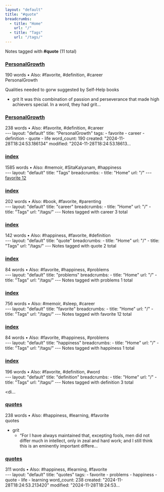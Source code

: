```yaml
---
layout: "default"
title: "#quote"
breadcrumbs:
  - title: "Home"
    url: "/"
  - title: "Tags"
    url: "/tags/"
---
```

Notes tagged with **#quote** (11 total)

<div class="note-grid">

<div class="note-card">
    <h3><a href="personalgrowth/">PersonalGrowth</a></h3>
    <div class="note-meta">
        190 words
        • Also: #favorite, #definition, #career
    </div>
    <div class="note-excerpt">PersonalGrowth

 Qualities needed to gorw suggested by Self-Help books

- grit It was this combination of passion and perseverance that made high achievers special. In a word, they had grit...</div>
</div>

<div class="note-card">
    <h3><a href="docs/personalgrowth/index/">PersonalGrowth</a></h3>
    <div class="note-meta">
        238 words
        • Also: #favorite, #definition, #career
    </div>
    <div class="note-excerpt">---
layout: "default"
title: "PersonalGrowth"
tags:
  - favorite
  - career
  - definition
  - quote
  - life
word_count: 190
created: "2024-11-28T18:24:53.186134"
modified: "2024-11-28T18:24:53.18613...</div>
</div>

<div class="note-card">
    <h3><a href="docs/tags/index/">index</a></h3>
    <div class="note-meta">
        1585 words
        • Also: #memoir, #SitaKalyanam, #happiness
    </div>
    <div class="note-excerpt">---
layout: "default"
title: "Tags"
breadcrumbs:
  - title: "Home"
    url: "/"
---
<div class="tag-cloud">
<a href="favorite/" class="tag" style="--tag-weight: 1.0">favorite 12</a>
<a href="progra...</div>
</div>

<div class="note-card">
    <h3><a href="docs/tags/career/index/">index</a></h3>
    <div class="note-meta">
        202 words
        • Also: #book, #favorite, #parenting
    </div>
    <div class="note-excerpt">---
layout: "default"
title: "career"
breadcrumbs:
  - title: "Home"
    url: "/"
  - title: "Tags"
    url: "/tags/"
---
Notes tagged with career 3 total

<div class="note-grid">

<div class=...</div>
</div>

<div class="note-card">
    <h3><a href="docs/tags/quote/index/">index</a></h3>
    <div class="note-meta">
        142 words
        • Also: #happiness, #favorite, #definition
    </div>
    <div class="note-excerpt">---
layout: "default"
title: "quote"
breadcrumbs:
  - title: "Home"
    url: "/"
  - title: "Tags"
    url: "/tags/"
---
Notes tagged with quote 2 total

<div class="note-grid">

<div class="n...</div>
</div>

<div class="note-card">
    <h3><a href="docs/tags/problems/index/">index</a></h3>
    <div class="note-meta">
        84 words
        • Also: #favorite, #happiness, #problems
    </div>
    <div class="note-excerpt">---
layout: "default"
title: "problems"
breadcrumbs:
  - title: "Home"
    url: "/"
  - title: "Tags"
    url: "/tags/"
---
Notes tagged with problems 1 total

<div class="note-grid">

<div cl...</div>
</div>

<div class="note-card">
    <h3><a href="docs/tags/favorite/index/">index</a></h3>
    <div class="note-meta">
        756 words
        • Also: #memoir, #sleep, #career
    </div>
    <div class="note-excerpt">---
layout: "default"
title: "favorite"
breadcrumbs:
  - title: "Home"
    url: "/"
  - title: "Tags"
    url: "/tags/"
---
Notes tagged with favorite 12 total

<div class="note-grid">

<div c...</div>
</div>

<div class="note-card">
    <h3><a href="docs/tags/happiness/index/">index</a></h3>
    <div class="note-meta">
        84 words
        • Also: #favorite, #happiness, #problems
    </div>
    <div class="note-excerpt">---
layout: "default"
title: "happiness"
breadcrumbs:
  - title: "Home"
    url: "/"
  - title: "Tags"
    url: "/tags/"
---
Notes tagged with happiness 1 total

<div class="note-grid">

<div ...</div>
</div>

<div class="note-card">
    <h3><a href="docs/tags/definition/index/">index</a></h3>
    <div class="note-meta">
        196 words
        • Also: #favorite, #definition, #word
    </div>
    <div class="note-excerpt">---
layout: "default"
title: "definition"
breadcrumbs:
  - title: "Home"
    url: "/"
  - title: "Tags"
    url: "/tags/"
---
Notes tagged with definition 3 total

<div class="note-grid">

<di...</div>
</div>

<div class="note-card">
    <h3><a href="quotes/">quotes</a></h3>
    <div class="note-meta">
        238 words
        • Also: #happiness, #learning, #favorite
    </div>
    <div class="note-excerpt">quotes

- grit
  - “For I have always maintained that, excepting fools, men did not differ much in intellect, only in zeal and hard work; and I still think this is an eminently important differe...</div>
</div>

<div class="note-card">
    <h3><a href="docs/quotes/index/">quotes</a></h3>
    <div class="note-meta">
        311 words
        • Also: #happiness, #learning, #favorite
    </div>
    <div class="note-excerpt">---
layout: "default"
title: "quotes"
tags:
  - favorite
  - problems
  - happiness
  - quote
  - life
  - learning
word_count: 238
created: "2024-11-28T18:24:53.213420"
modified: "2024-11-28T18:24:53...</div>
</div>
</div>